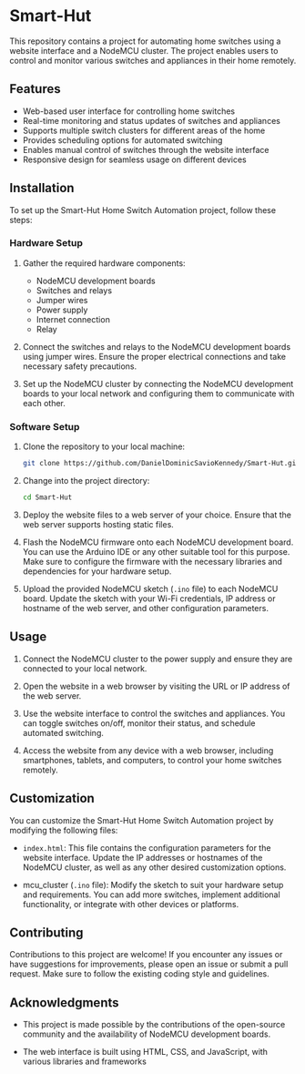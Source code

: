 # Smart-Hut

This repository contains a project for automating home switches using a website interface and a NodeMCU cluster. The project enables users to control and monitor various switches and appliances in their home remotely.

## Features

- Web-based user interface for controlling home switches
- Real-time monitoring and status updates of switches and appliances
- Supports multiple switch clusters for different areas of the home
- Provides scheduling options for automated switching
- Enables manual control of switches through the website interface
- Responsive design for seamless usage on different devices

## Installation

To set up the Smart-Hut Home Switch Automation project, follow these steps:

### Hardware Setup

1. Gather the required hardware components:
   - NodeMCU development boards
   - Switches and relays
   - Jumper wires
   - Power supply
   - Internet connection
   - Relay

2. Connect the switches and relays to the NodeMCU development boards using jumper wires. Ensure the proper electrical connections and take necessary safety precautions.

3. Set up the NodeMCU cluster by connecting the NodeMCU development boards to your local network and configuring them to communicate with each other.

### Software Setup

1. Clone the repository to your local machine:

   ```bash
   git clone https://github.com/DanielDominicSavioKennedy/Smart-Hut.git
   ```

2. Change into the project directory:

   ```bash
   cd Smart-Hut
   ```

3. Deploy the website files to a web server of your choice. Ensure that the web server supports hosting static files.

4. Flash the NodeMCU firmware onto each NodeMCU development board. You can use the Arduino IDE or any other suitable tool for this purpose. Make sure to configure the firmware with the necessary libraries and dependencies for your hardware setup.

5. Upload the provided NodeMCU sketch (`.ino` file) to each NodeMCU board. Update the sketch with your Wi-Fi credentials, IP address or hostname of the web server, and other configuration parameters.

## Usage

1. Connect the NodeMCU cluster to the power supply and ensure they are connected to your local network.

2. Open the website in a web browser by visiting the URL or IP address of the web server.

3. Use the website interface to control the switches and appliances. You can toggle switches on/off, monitor their status, and schedule automated switching.

4. Access the website from any device with a web browser, including smartphones, tablets, and computers, to control your home switches remotely.

## Customization

You can customize the Smart-Hut Home Switch Automation project by modifying the following files:

- `index.html`: This file contains the configuration parameters for the website interface. Update the IP addresses or hostnames of the NodeMCU cluster, as well as any other desired customization options.

- mcu_cluster (`.ino` file): Modify the sketch to suit your hardware setup and requirements. You can add more switches, implement additional functionality, or integrate with other devices or platforms.

## Contributing

Contributions to this project are welcome! If you encounter any issues or have suggestions for improvements, please open an issue or submit a pull request. Make sure to follow the existing coding style and guidelines.


## Acknowledgments

- This project is made possible by the contributions of the open-source community and the availability of NodeMCU development boards.

- The web interface is built using HTML, CSS, and JavaScript, with various libraries and frameworks
